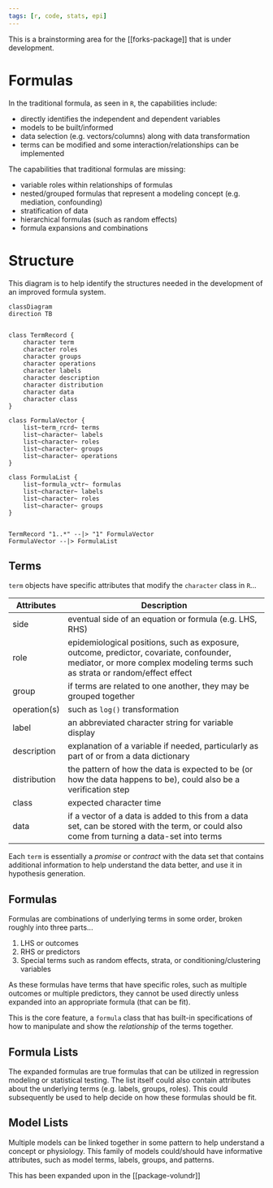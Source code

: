 ```yaml
---
tags: [r, code, stats, epi]
---
```


This is a brainstorming area for the [[forks-package]] that is under development.

# Formulas 

In the traditional formula, as seen in `R`, the capabilities include:

- directly identifies the independent and dependent variables 
- models to be built/informed
- data selection (e.g. vectors/columns) along with data transformation
- terms can be modified and some interaction/relationships can be implemented

The capabilities that traditional formulas are missing:

- variable roles within relationships of formulas
- nested/grouped formulas that represent a modeling concept (e.g. mediation, confounding)
- stratification of data
- hierarchical formulas (such as random effects)
- formula expansions and combinations

# Structure

This diagram is to help identify the structures needed in the development of an improved formula system.

```mermaid
classDiagram
direction TB


class TermRecord {
	character term
	character roles
	character groups
	character operations
	character labels
	character description
	character distribution
	character data
	character class
}

class FormulaVector {
	list~term_rcrd~ terms
	list~character~ labels
	list~character~ roles
	list~character~ groups
	list~character~ operations
}

class FormulaList {
	list~formula_vctr~ formulas
	list~character~ labels
	list~character~ roles
	list~character~ groups
}


TermRecord "1..*" --|> "1" FormulaVector
FormulaVector --|> FormulaList
```

## Terms

`term` objects have specific attributes that modify the `character` class in `R`...

| Attributes | Description |
| --- | --- |
| side | eventual side of an equation or formula (e.g. LHS, RHS) |
| role | epidemiological positions, such as exposure, outcome, predictor, covariate, confounder, mediator, or more complex modeling terms such as strata or random/effect effect |
| group | if terms are related to one another, they may be grouped together |
| operation(s) | such as `log()` transformation |
| label | an abbreviated character string for variable display |
| description | explanation of a variable if needed, particularly as part of or from a data dictionary |
| distribution | the pattern of how the data is expected to be (or how the data happens to be), could also be a verification step |
| class | expected character time | 
| data | if a vector of a data is added to this from a data set, can be stored with the term, or could also come from turning a data-set into terms |

Each `term` is essentially a *promise* or *contract* with the data set that contains additional information to help understand the data better, and use it in hypothesis generation.

## Formulas

Formulas are combinations of underlying terms in some order, broken roughly into three parts...

1. LHS or outcomes
2. RHS or predictors
3. Special terms such as random effects, strata, or conditioning/clustering variables

As these formulas have terms that have specific roles, such as multiple outcomes or multiple predictors, they cannot be used directly unless expanded into an appropriate formula (that can be fit). 

This is the core feature, a `formula` class that has built-in specifications of how to manipulate and show the *relationship* of the terms together.

## Formula Lists

The expanded formulas are true formulas that can be utilized in regression modeling or statistical testing. The list itself could also contain attributes about the underlying terms (e.g. labels, groups, roles). This could subsequently be used to help decide on how these formulas should be fit.

## Model Lists

Multiple models can be linked together in some pattern to help understand a concept or physiology. This family of models could/should have informative attributes, such as model terms, labels, groups, and patterns.

This has been expanded upon in the [[package-volundr]]
